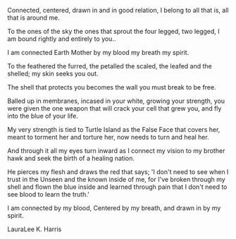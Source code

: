 Connected,
centered,
drawn in
and in good relation,
I belong to all that is,
all that is around me.

To the ones of the sky
the ones that sprout
the four legged,
two legged,
I am bound
rightly and entirely
to you..

I am connected
Earth Mother
by my blood
my breath
my spirit.

To the feathered
the furred, the petalled
the scaled, the leafed
and the shelled;
my skin seeks you out.

The shell that protects you
becomes the wall
you must break
to be free.

Balled up in membranes,
incased in your white,
growing your strength,
you were given the one weapon
that will crack your cell
that grew you,
and fly into the blue of your life.

My very strength
is tied to Turtle Island
as the False Face that covers her,
meant to torment her
and torture her,
now needs to turn and heal her.

And through it all
my eyes turn inward
as I connect my vision
to my brother hawk
and seek the birth
of a healing nation.

He pierces my flesh
and draws the red
that says;
'I don't need to see
when I trust in the Unseen
and the known
inside
of me,
for I've broken through my shell
and flown the blue inside
and learned through pain
that I don't need to see blood
to learn the truth.'

I am connected
by my blood,
Centered
by my breath,
and drawn in
by my spirit.

LauraLee K. Harris